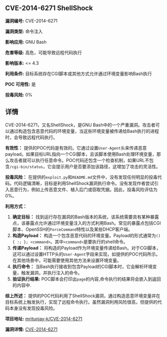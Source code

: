 ## CVE-2014-6271 ShellShock

**漏洞编号:** CVE-2014-6271

**漏洞类型:** 命令注入

**影响应用:** GNU Bash

**危害等级:** 高危，可能导致远程代码执行

**影响版本:** <= 4.3

**利用条件:** 目标系统存在CGI脚本或其他方式允许通过环境变量影响Bash执行

**POC 可用性:** 是

**投毒风险:** 0%

## 详情

CVE-2014-6271，又名ShellShock，是GNU Bash中的一个严重漏洞。攻击者可以通过构造包含恶意代码的环境变量，当这些环境变量被传递给Bash执行的进程时，会导致远程代码执行。 

**有效性：** 提供的POC代码是有效的。它通过设置`User-Agent`头来传递恶意payload。如果目标URL指向一个CGI脚本，且该脚本使用Bash处理环境变量，那么攻击者就可以执行任意命令。POC代码还包含一个检查机制，如果URL不包含`/cgi-bin/status`，它会提示用户是否要添加该路径，这增加了攻击的灵活性。

**投毒风险：** 在提供的`exploit.py`和`README.md`文件中，没有发现任何明显的投毒代码。代码逻辑清晰，目标是利用ShellShock漏洞执行命令。没有发现作者尝试引入恶意行为，例如上传恶意文件、植入后门或窃取凭据。因此，投毒风险评估为0%。

**利用方式：** 

1.  **确定目标：** 找到运行存在漏洞的Bash版本的系统，该系统需要具有某种暴露点，该暴露点允许通过环境变量注入的方式利用Bash。常见的暴露点包括CGI脚本、OpenSSH的`ForceCommand`特性以及某些DHCP客户端。
2.  **构造Payload：** 构造一个包含恶意代码的环境变量。Payload的形式通常为`() { :; }; <command>`。其中`<command>`是要执行的shell命令。
3.  **传递Payload：** 将构造的Payload作为环境变量传递给Bash。对于CGI脚本，这可以通过设置HTTP头的`User-Agent`字段来实现，如提供的POC代码所示。在其他场景中，可能需要使用其他方法来设置环境变量。
4.  **执行命令：** 当Bash执行接收到包含Payload的CGI脚本时，它会解析环境变量，触发漏洞，并执行注入的命令。
5.  **验证执行结果:** POC脚本会打印出`page`的内容,命令执行的结果将会嵌入到返回的内容中.

**综上所述：** 提供的POC代码利用了ShellShock漏洞，通过构造恶意环境变量并在目标系统上触发执行，实现了远程命令执行。虽然漏洞利用风险很高，但提供的代码本身没有发现投毒风险。

**项目地址:** [mritunjay-k/CVE-2014-6271](https://github.com/mritunjay-k/CVE-2014-6271)

**漏洞详情:** [CVE-2014-6271](https://nvd.nist.gov/vuln/detail/CVE-2014-6271)
